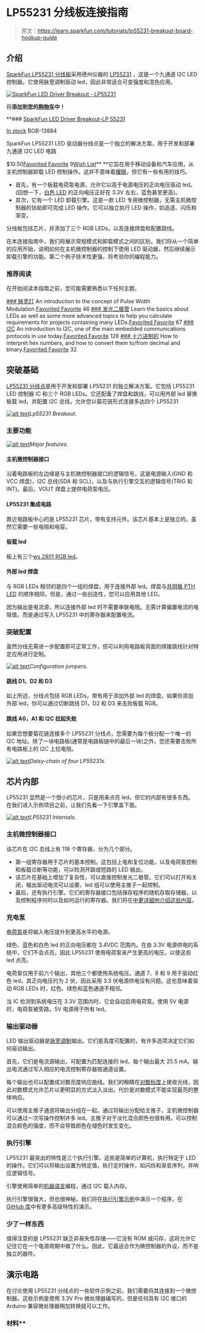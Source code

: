 # LP55231 分线板连接指南

> 原文：<https://learn.sparkfun.com/tutorials/lp55231-breakout-board-hookup-guide>

## 介绍

[SparkFun LP55231 分线板](https://www.sparkfun.com/products/13884)采用德州仪器的 [LP55231](https://cdn.sparkfun.com/datasheets/BreakoutBoards/lp55231.pdf) ，这是一个九通道 I2C LED 控制器。它使用脉宽调制驱动 led，因此非常适合可变强度和混色应用。

[![SparkFun LED Driver Breakout - LP55231 ](img/b4ae0ea321c698b31b4dcc1df20a2c84.png)](https://www.sparkfun.com/products/13884) 

将**添加到您的[购物车](https://www.sparkfun.com/cart)中！**

 **### [SparkFun LED Driver Breakout-LP 55231](https://www.sparkfun.com/products/13884)

[In stock](https://learn.sparkfun.com/static/bubbles/ "in stock") BOB-13884

SparkFun LP55231 LED 驱动器分线点是一个独立的解决方案，用于开发和部署九通道 I2C LED 电路

$10.50[Favorited Favorite](# "Add to favorites") 9[Wish List](# "Add to wish list")** **它旨在用于移动设备和汽车应用，从主机控制器卸载 LED 控制操作。这并不意味着[耀眼](https://www.sparkfun.com/products/13104)，但它有一些有用的技巧。

*   首先，有一个板载电荷泵电源，允许它以高于电源电压的正向电压驱动 led。(回想一下，[白色 LED](https://www.sparkfun.com/products/531) 的正向电压正好在 3.3V 左右，蓝色甚至更高)。
*   其次，它有一个 LED 卸载引擎。这是一款 LED 专用微控制器，无需主机微控制器的协助即可完成 LED 操作。它可以独立执行 LED 操作，如追逐、闪烁和渐变。

分线板包括芯片，并添加了三个 RGB LEDs，以及连接焊盘和配置跳线。

在本连接指南中，我们将展示常规模式和卸载模式之间的区别。我们将从一个简单的应用开始，说明如何在主机微控制器的控制下使用 LED 驱动器，然后继续展示卸载引擎的功能。第二个例子技术性更强，将考验你的编程能力。

### 推荐阅读

在开始阅读本指南之前，您可能需要熟悉以下任何主题。

[](https://learn.sparkfun.com/tutorials/pulse-width-modulation) [### 脉宽灯](https://learn.sparkfun.com/tutorials/pulse-width-modulation) An introduction to the concept of Pulse Width Modulation.[Favorited Favorite](# "Add to favorites") 46[](https://learn.sparkfun.com/tutorials/light-emitting-diodes-leds) [### 发光二极管](https://learn.sparkfun.com/tutorials/light-emitting-diodes-leds) Learn the basics about LEDs as well as some more advanced topics to help you calculate requirements for projects containing many LEDs.[Favorited Favorite](# "Add to favorites") 67[](https://learn.sparkfun.com/tutorials/i2c) [### I2C](https://learn.sparkfun.com/tutorials/i2c) An introduction to I2C, one of the main embedded communications protocols in use today.[Favorited Favorite](# "Add to favorites") 128[](https://learn.sparkfun.com/tutorials/hexadecimal) [### 十六进制的](https://learn.sparkfun.com/tutorials/hexadecimal) How to interpret hex numbers, and how to convert them to/from decimal and binary.[Favorited Favorite](# "Add to favorites") 32

## 突破基础

[LP55231 分线点](https://www.sparkfun.com/products/13884)是用于开发和部署 LP55231 的独立解决方案。它包括 LP55231 LED 控制器 IC 和三个 RGB LEDs。它还配备了焊盘和跳线，可以用外部 led 替换板载 led，并配置 I2C 总线，允许您以菊花链形式连接多达四个 LP55231

[![alt text](img/e07ccd80efc431e35157b45f811e25f2.png)](https://cdn.sparkfun.com/assets/learn_tutorials/5/9/0/13884-03.jpg)*Lp55231 Breakout.*

### 主要功能

[![alt text](img/1dcca37cfbf833c8ba546998b8f91048.png)](https://cdn.sparkfun.com/assets/learn_tutorials/5/9/0/top-markup3.png)*Major features.*

#### 主机微控制器接口

沿着电路板的左边缘是与主机微控制器接口的逻辑信号。这是电源输入(GND 和 VCC 焊盘)，I2C 总线(SDA 和 SCL)，以及与执行引擎交互的逻辑信号(TRIG 和 INT)。最后，VOUT 焊盘上提供电荷泵电压。

#### LP55231 集成电路

靠近电路板中心的是 LP55231 芯片，带有支持元件。该芯片基本上是独立的，虽然它需要一些电阻和电容。

#### 板载 led

板上有三个[ws 2801 RGB led](https://www.sparkfun.com/products/10866)。

#### 外部 led 焊盘

与 RGB LEDs 相邻的是四个一组的焊盘，用于连接外部 led。焊盘与[共阴极 PTH LED](https://www.sparkfun.com/products/9264) 的顺序相同，但是，通过一些创造性，您可以应用其他 LED。

因为输出是电流源，所以连接外部 led 时不需要串联电阻。无需计算偏置电流的电阻值，而是通过写入 LP55231 中的寄存器来配置电流。

### 突破配置

虽然分线无需进一步配置即可正常工作，但可以利用电路板背面的焊接跳线针对特定应用进行定制。

[![alt text](img/d9b0120cfe5b6918a265135b4b681478.png)](https://cdn.sparkfun.com/assets/learn_tutorials/5/9/0/bottom-markup3.png)*Configuration jumpers.*

#### 跳线 D1、D2 和 D3

如上所述，分线点包括 RGB LEDs，带有用于添加外部 led 的焊盘。如果你添加外部 led，你可以通过切断跳线 D1，D2 和 D3 来击败板载 RGB。

#### 跳线 A0，A1 和 I2C 拉起失败

如果您想要菊花链连接多个 LP55231 分线点，您需要为每个板分配一个唯一的 I2C 地址。除了一块电路板(通常是电路板链中的最后一块)之外，您还需要击败所有电路板上的 I2C 上拉电阻。

[![alt text](img/da22d713789422ddc66ad0520005a2b8.png)](https://cdn.sparkfun.com/assets/learn_tutorials/5/9/0/daisy-chain.svg)*Daisy-chain of four LP55231s.*

## 芯片内部

LP55231 显然是一个很小的芯片，只是用来点亮 led，但它的内部有很多东西。在我们进入示例项目之前，让我们先看一下引擎盖下面。

[![alt text](img/c8cb5b1a296e6e008edc9cdbe41a3db8.png)](https://cdn.sparkfun.com/assets/learn_tutorials/5/9/0/chip-internals.png)*LP55231 Internals.*

### 主机微控制器接口

该芯片在 I2C 总线上有 118 个寄存器，分为几个部分。

*   第一组寄存器用于芯片的基本控制。这包括上电和复位功能，以及电荷泵控制和板载诊断等功能，可以检测开路或短路的 LED 输出。
*   该芯片在基础上增加了复杂性，可以直接控制发光二极管。它们可以打开和关闭，输出驱动电流可以设置，led 组可以使用主推子一起控制。
*   最后，还有执行引擎。它们的寄存器接口包括保存程序的随机存取存储器，以及控制程序何时以及如何运行的寄存器。我们将在[中更详细地介绍这些内容](https://learn.sparkfun.com/tutorials/lp55231-breakout-board-hookup-guide/execution-engines)。

### 充电泵

[电荷泵](https://www.sparkfun.com/news/1868)是将输入电压提升到更高水平的电源。

绿色、蓝色和白色 led 的正向电压都在 3.4VDC 范围内。在由 3.3V 电源供电的系统中，它们不会点亮，因此 LP55231 使用电荷泵来产生更高的电压，以使这些 led 点亮。

电荷泵仅用于前六个输出，其他三个都使用系统电压。通道 7、8 和 9 用于驱动红色 led，其正向电压约为 2 伏，因此采用 3.3 伏电源供电没有问题。这也意味着驱动 RGB LEDs 时，红色、绿色和蓝色通道不相邻。

当 IC 检测到系统电压在 3.3V 范围内时，它会自动启用电荷泵。使用 5V 电源时，电荷泵被旁路，5V 电源用于所有 led。

### 输出驱动器

LED 输出驱动器是[脉宽调制](https://learn.sparkfun.com/tutorials/pulse-width-modulation)输出。它们是高度可配置的，有许多选项决定它们如何驱动输出。

首先，它们是电流源输出，可配置为匹配连接的 led，每个输出最大 25.5 mA。输出电流通过写入相应的电流控制寄存器按通道设置。

每个输出也可以配置成对数亮度响应曲线。我们的眼睛在[对数标度](http://spectrum.ieee.org/podcast/biomedical/bionics/does-the-brain-work-logarithmically)上接收光线，因此对数模式允许芯片以更明显的方式淡入淡出。代价是对数模式不能实现最亮的整体响应。

可以使用主推子通道将输出分组在一起。通过将输出分配给主推子，主机微控制器可以通过一次写操作控制许多 led。主推子对于淡化混合颜色也很有用。可以控制混合颜色的强度，而不会导致颜色在褪色时发生变化。

### 执行引擎

LP55231 最突出的特性是三个执行引擎。这些是简单的计算机，执行特定于 LED 的操作。它们可以将输出设置为特定值，执行定时操作，如闪烁和渐变序列，并响应逻辑信号。

引擎使用简单的[机器语言](https://en.wikipedia.org/wiki/Machine_code)编程，通过 I2C 载入内存。

执行引擎很强大，但也很神秘。我们将在[执行引擎示例](https://learn.sparkfun.com/tutorials/lp55231-breakout-board-hookup-guide/engine-example)中演示一个程序，在 [GitHub 库](https://github.com/sparkfun/SparkFun_LP55231_Arduino_Library)中有更多高级特性的演示。

### 少了一样东西

值得注意的是 LP55231 缺乏非易失性存储——它没有 ROM 或闪存，这将允许它记住它在一个电源周期中做了什么。因此，它最适合作为微控制器的外设，而不是独立的器件。

## 演示电路

在讨论使用 LP55231 分线点的一些软件示例之前，我们需要将其连接到一个微控制器。这些示例是使用 3.3V Pro 微处理器编写的，但是任何具有 I2C 接口的 Arduino 兼容微处理器稍加转换就可以工作。

### 材料**